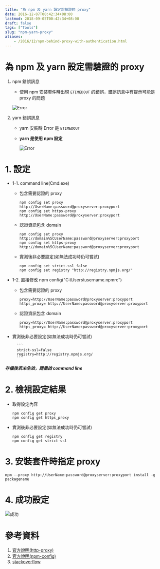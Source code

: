 ```yaml
---
title: "為 npm 及 yarn 設定需驗證的 proxy"
date: 2016-12-07T00:42:34+08:00
lastmod: 2018-09-05T00:42:34+08:00
draft: false
tags: ["Tools"]
slug: "npm-yarn-proxy"
aliases:
    - /2016/12/npm-behind-proxy-with-authentication.html
---
```

# 為 npm 及 yarn 設定需驗證的 proxy
1. npm 錯誤訊息
    - 使用 npm 安裝套件時出現 `ETIMEDOUT` 的錯誤，錯誤訊息中有提示可能是 proxy 的問題
    
    ![Error](https://cloud.githubusercontent.com/assets/3851540/21705165/330c26f8-d3f9-11e6-9a2b-4a1d4ef6af45.png)
2. yarn 錯誤訊息
    - yarn 安裝時 Error 是 `ETIMEDOUT` 
    - **yarn 是使用 npm 設定**
    
        ![Error](https://cloud.githubusercontent.com/assets/3851540/21705166/332f9ec6-d3f9-11e6-80c1-676509d35b63.png)

# 1. 設定
- 1-1. command line(Cmd.exe)
    - 包含需要認證的 proxy
        
        ```
        npm config set proxy http://UserName:password@proxyserver:proxyport
        npm config set https-proxy http://UserName:password@proxyserver:proxyport
        ```
    
    - 認證資訊包含 domain
        
        ```
        npm config set proxy http://domain%5CUserName:password@proxyserver:proxyport
        npm config set https-proxy http://domain%5CUserName:password@proxyserver:proxyport
        ```
    - 實測後非必要設定(如無法成功時仍可嘗試)
        
        ```
        npm config set strict-ssl false
        npm config set registry "http://registry.npmjs.org/"
        ```

- 1-2. 直接修改 npm config("C:\Users\username\.npmrc")
     - 包含需要認證的 proxy 
        
        ```
        proxy=http://UserName:password@proxyserver:proxyport
        https_proxy= http://UserName:password@proxyserver:proxyport
        ```

    - 認證資訊包含 domain
        
        ```
        proxy=http://UserName:password@proxyserver:proxyport
        https_proxy= http://UserName:password@proxyserver:proxyport
        ```

- 實測後非必要設定(如無法成功時仍可嘗試)
        
        ```
        strict-ssl=false
        registry=http://registry.npmjs.org/
        ```

***存檔後若未生效，請重啟 command line***

# 2. 檢視設定結果
- 取得設定內容
    
    ```
    npm config get proxy
    npm config get https_proxy
    ```
- 實測後非必要設定(如無法成功時仍可嘗試)
    
    ```
    npm config get registry
    npm config get strict-ssl
    ```

# 3. 安裝套件時指定 proxy
```
npm --proxy http://UserName:password@proxyserver:proxyport install -g  packagename
```

# 4. 成功設定
![成功](https://cloud.githubusercontent.com/assets/3851540/21705167/334bb958-d3f9-11e6-8390-6d40ea7037a3.png)

# 參考資料
1. [官方說明(http-proxy)](https://www.npmjs.com/package/http-proxy)
2. [官方說明(npm-config)](https://docs.npmjs.com/cli/config)
3. [stackoverflow](http://stackoverflow.com/questions/25660936/using-npm-behind-corporate-proxy-pac)